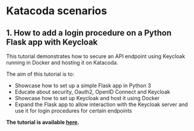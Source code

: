 # Katacoda scenarios

## 1. How to add a login procedure on a Python Flask app with Keycloak

This tutorial demonstrates how to secure an API endpoint using Keycloak running in Docker and hosting it on Katacoda. 

The aim of this tutorial is to:

* Showcase how to set up a simple Flask app in Python 3
* Educate about security, Oauth2, OpenID Connect and Keycloak
* Showcase how to set up Keycloak and host it using Docker
* Expand the Flask app to allow interaction with the Keycloak server and use it for login procedures for certain endpoints
 
**The tutorial is available [here](https://www.katacoda.com/wska/scenarios/secure-api-endpoint-using-keycloak).**
